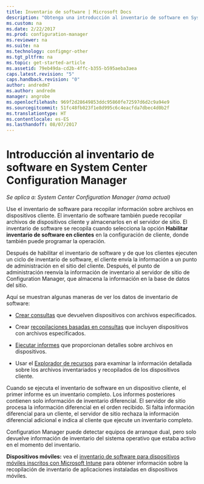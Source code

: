 ```yaml
---
title: Inventario de software | Microsoft Docs
description: "Obtenga una introducción al inventario de software en System Center Configuration Manager."
ms.custom: na
ms.date: 2/22/2017
ms.prod: configuration-manager
ms.reviewer: na
ms.suite: na
ms.technology: configmgr-other
ms.tgt_pltfrm: na
ms.topic: get-started-article
ms.assetid: 79eb49da-cd2b-4ffc-b355-b595aeba3aea
caps.latest.revision: "5"
caps.handback.revision: "0"
author: andredm7
ms.author: andredm
manager: angrobe
ms.openlocfilehash: 969f2d28649853ddc95860fe72597d6d2c9a94e9
ms.sourcegitcommit: 51fc48fb023f1e8d995c6c4eacfda7dbec4d0b2f
ms.translationtype: HT
ms.contentlocale: es-ES
ms.lasthandoff: 08/07/2017
---
```

# <a name="introduction-to-software-inventory-in-system-center-configuration-manager"></a>Introducción al inventario de software en System Center Configuration Manager

*Se aplica a: System Center Configuration Manager (rama actual)*

Use el inventario de software para recopilar información sobre archivos en dispositivos cliente. El inventario de software también puede recopilar archivos de dispositivos cliente y almacenarlos en el servidor de sitio. El inventario de software se recopila cuando selecciona la opción **Habilitar inventario de software en clientes** en la configuración de cliente, donde también puede programar la operación.  

Después de habilitar el inventario de software y de que los clientes ejecuten un ciclo de inventario de software, el cliente envía la información a un punto de administración en el sitio del cliente. Después, el punto de administración reenvía la información de inventario al servidor de sitio de Configuration Manager, que almacena la información en la base de datos del sitio.   

 Aquí se muestran algunas maneras de ver los datos de inventario de software:  

-   [Crear consultas](../../../../core/servers/manage/queries-technical-reference.md) que devuelven dispositivos con archivos especificados.   

-   Crear [recopilaciones basadas en consultas](../../../../core/clients/manage/collections/introduction-to-collections.md) que incluyen dispositivos con archivos especificados.   

-   [Ejecutar informes](../../../../core/servers/manage/reporting.md) que proporcionan detalles sobre archivos en dispositivos.

-   Usar el [Explorador de recursos](../../../../core/clients/manage/inventory/use-resource-explorer-to-view-software-inventory.md) para examinar la información detallada sobre los archivos inventariados y recopilados de los dispositivos cliente.   

 Cuando se ejecuta el inventario de software en un dispositivo cliente, el primer informe es un inventario completo. Los informes posteriores contienen solo información de inventario diferencial. El servidor de sitio procesa la información diferencial en el orden recibido. Si falta información diferencial para un cliente, el servidor de sitio rechaza la información diferencial adicional e indica al cliente que ejecute un inventario completo.  

 Configuration Manager puede detectar equipos de arranque dual, pero solo devuelve información de inventario del sistema operativo que estaba activo en el momento del inventario.  

**Dispositivos móviles:** vea el [inventario de software para dispositivos móviles inscritos con Microsoft Intune](../../../../mdm/deploy-use/software-inventory-mobile-devices.md) para obtener información sobre la recopilación de inventario de aplicaciones instaladas en dispositivos móviles.
